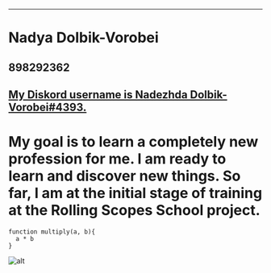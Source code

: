 ***
# Nadya Dolbik-Vorobei
## 898292362
## [My Diskord username is Nadezhda Dolbik-Vorobei#4393.](https://discord.io)
# My goal is to learn a completely new profession for me. I am ready to learn and discover new things. So far, I am at the initial stage of training at the Rolling Scopes School project.
```
function multiply(a, b){
  a * b
} 
```
![alt](https://thumbs.dreamstime.com/z/pretty-young-blonde-woman-smiling-face-expression-avatar-blonde-woman-avatar-104871518.jpg)